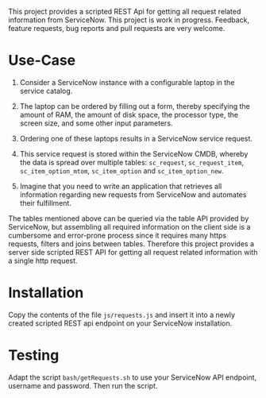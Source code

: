 This project provides a scripted REST Api for getting all request related information from ServiceNow. 
This project is work in progress. Feedback, feature requests, bug reports and pull requests are very welcome. 

Use-Case
========

1. Consider a ServiceNow instance with a configurable laptop in the service catalog. 

2. The laptop can be ordered by filling out a form, thereby specifying the
amount of RAM, the amount of disk space, the processor type, the screen size, and some other input parameters. 

3. Ordering one of these laptops results in a ServiceNow service request.

4. This service request is stored within the ServiceNow CMDB, whereby the data is spread over multiple tables: 
   `sc_request`, `sc_request_item`, `sc_item_option_mtom`, `sc_item_option` and `sc_item_option_new`. 

5. Imagine that you need to write an application that retrieves all information regarding new requests from 
ServiceNow and automates their fulfillment. 
   
The tables mentioned above can be queried via the table API provided by
ServiceNow, but assembling all required information on the client side is a
cumbersome and error-prone process since it requires many https requests,
filters and joins between tables. Therefore this project provides a server side
scripted REST API for getting all request related information with a single http request.

Installation
============
Copy the contents of the file `js/requests.js` and insert it into a newly created
scripted REST api endpoint on your ServiceNow installation.

Testing
=======

Adapt the script `bash/getRequests.sh` to use your ServiceNow API endpoint, username and password. Then run the script.

